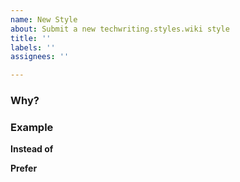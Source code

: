 ```yaml
---
name: New Style
about: Submit a new techwriting.styles.wiki style
title: ''
labels: ''
assignees: ''

---
```


<!-- ONLY SUBMIT "STYLES" AS ISSUES! -->
<!-- If you want to submit a meta-issue such a bug or roadmap question, head to https://github.com/styles-wiki/styles-wiki/ -->

<!-- insert a paragraph or two about describing the concept -->

### Why?

<!-- tell us _why_ this is a good thing to follow. this helps builds confidence! -->

### Example

<!-- if possible, give us an example or two. if you want to give multiple examples, use a numbered list -->

**Instead of**

<!-- bad example -->

**Prefer**

<!-- good example -->
